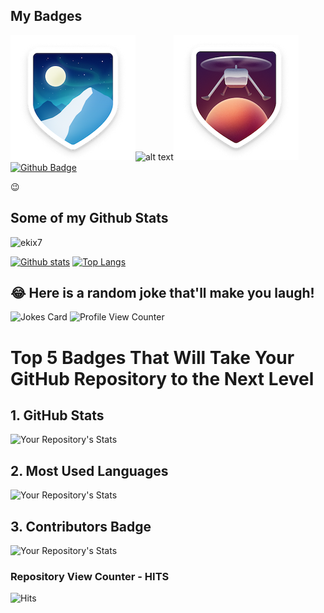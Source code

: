 ## My Badges
![alt text](https://raw.githubusercontent.com/Schweinepriester/github-profile-achievements/main/images/badge-arctic-code-vault-small.png)![alt text](https://raw.githubusercontent.com/Schweinepriester/github-profile-achievements/main/images/badge-sponsors-small.png)![alt text](https://raw.githubusercontent.com/Schweinepriester/github-profile-achievements/main/images/badge-mars-2020-small.png)
[![Github Badge](https://img.shields.io/badge/-generic7-grey?style=flat&logo=github&logoColor=white&link=https://github.com/ekix7/)](https://www.github.com/ekix7/) <p align='left'> 😉</p>
## Some of my Github Stats
<p align=left> <img src=https://komarev.com/ghpvc/?username=github alt=ekix7 /> </p>

[![Github stats](https://github-readme-stats.vercel.app/api?username=ekix7&show_icons=true&include_all_commits=true)](https://github.com/dhoseini/github-readme-stats)
[![Top Langs](https://github-readme-stats.vercel.app/api/top-langs/?username=ekix7&layout=compact)](https://github.com/dhoseini/github-readme-stats)
## 😂 Here is a random joke that'll make you laugh!
![Jokes Card](https://readme-jokes.vercel.app/api)
![Profile View Counter](https://komarev.com/ghpvc/?username=dhoseini)
# Top 5 Badges That Will Take Your GitHub Repository to the Next Level
## 1. GitHub Stats
![Your Repository's Stats](https://github-readme-stats.vercel.app/api?username=dhoseini&show_icons=true)
## 2. Most Used Languages
![Your Repository's Stats](https://github-readme-stats.vercel.app/api/top-langs/?username=dhoseini&theme=blue-green)
## 3. Contributors Badge
![Your Repository's Stats](https://contrib.rocks/image?repo=dhoseini/Python)
### Repository View Counter - HITS
![Hits](https://hitcounter.pythonanywhere.com/count/tag.svg?url=https://github.com/microsoft/PowerToys)
